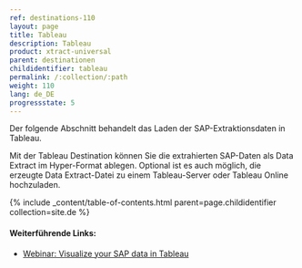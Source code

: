 ```yaml
---
ref: destinations-110
layout: page
title: Tableau
description: Tableau
product: xtract-universal
parent: destinationen
childidentifier: tableau
permalink: /:collection/:path
weight: 110
lang: de_DE
progressstate: 5
---
```



Der folgende Abschnitt behandelt das Laden der SAP-Extraktionsdaten in Tableau. 

Mit der Tableau Destination können Sie die extrahierten SAP-Daten als Data Extract im Hyper-Format ablegen.
Optional ist es auch möglich, die erzeugte Data Extract-Datei zu einem Tableau-Server oder Tableau Online hochzuladen.

{% include _content/table-of-contents.html parent=page.childidentifier collection=site.de %}

#### Weiterführende Links:
- [Webinar: Visualize your SAP data in Tableau](https://www.youtube.com/watch?v=X6T3NfVDhJE)